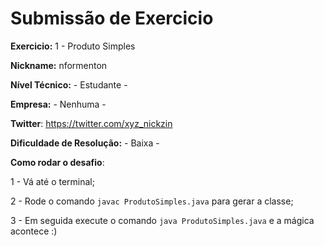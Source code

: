 # Submissão de Exercicio

**Exercicio:** 1 - Produto Simples

**Nickname:** nformenton

**Nível Técnico:** - Estudante -

**Empresa:** - Nenhuma -

**Twitter**: https://twitter.com/xyz_nickzin

**Dificuldade de Resolução:** - Baixa -

**Como rodar o desafio**:

1 - Vá até o terminal;

2 - Rode o comando `javac ProdutoSimples.java` para gerar a classe;

3 - Em seguida execute o comando `java ProdutoSimples.java` e a mágica acontece :)